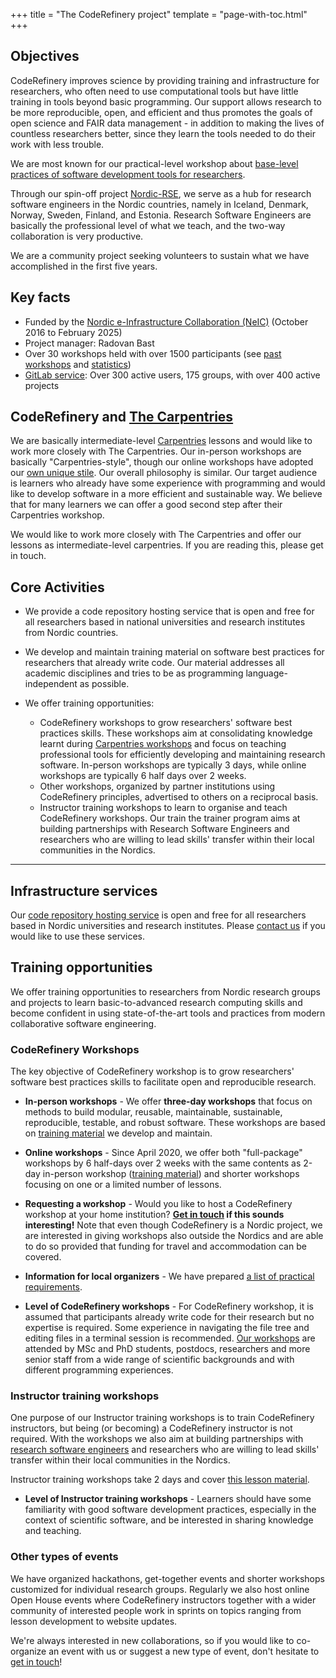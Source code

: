 +++
title = "The CodeRefinery project"
template = "page-with-toc.html"
+++

## Objectives

CodeRefinery improves science by providing training and infrastructure
for researchers, who often need to use computational tools but have
little training in tools beyond basic programming.  Our support allows
research to be more reproducible, open, and efficient and thus
promotes the goals of open science and FAIR data management - in
addition to making the lives of countless researchers better, since
they learn the tools needed to do their work with less trouble.

We are most known for our practical-level workshop
about [base-level practices of software development tools for
researchers](@/lessons/core.md).

Through our spin-off project [Nordic-RSE](https://nordic-rse.org), we
serve as a hub for research software engineers in the Nordic
countries, namely in Iceland, Denmark, Norway, Sweden, Finland, and
Estonia.  Research Software Engineers are basically the professional
level of what we teach, and the two-way collaboration is very
productive.

We are a community project seeking volunteers to sustain what we have
accomplished in the first five years.


## Key facts

- Funded by the [Nordic e-Infrastructure Collaboration (NeIC)](https://neic.no/) (October 2016 to February 2025)
- Project manager: Radovan Bast
- Over 30 workshops held with over 1500 participants (see [past workshops](/workshops/past/) and [statistics](/about/statistics/))
- [GitLab service](/repository/): Over 300 active users, 175 groups, with over 400 active projects


## CodeRefinery and [The Carpentries](https://carpentries.org/)

We are basically intermediate-level
[Carpentries](https://carpentries.org/) lessons and would like to work
more closely with The Carpentries.  Our in-person workshops are
basically "Carpentries-style", though our online workshops have
adopted our [own unique stile](@/workshops/teaching-style.md).  Our
overall philosophy is similar.  Our target audience is learners who
already have some experience with programming and would like to
develop software in a more efficient and sustainable way.  We believe
that for many learners we can offer a good second step after their
Carpentries workshop.

We would like to work more closely with The Carpentries and offer our
lessons as intermediate-level carpentries.  If you are reading this,
please get in touch.


## Core Activities

* We provide a code repository hosting service that is open and free for all researchers based in national universities and research institutes from Nordic countries.
* We develop and maintain training material on software best practices for researchers that already write code. Our material addresses all academic disciplines and tries to be as programming language-independent as possible.
* We offer training opportunities:

    * CodeRefinery workshops to grow researchers' software best practices skills. These workshops aim at consolidating knowledge learnt during [Carpentries workshops](https://carpentries.org/workshops/) and focus on teaching professional tools for efficiently developing and maintaining research software. In-person workshops are typically 3 days, while online workshops are typically 6 half days over 2 weeks.
    * Other workshops, organized by partner institutions using CodeRefinery principles, advertised to others on a reciprocal basis.
    * Instructor training workshops to learn to organise and teach CodeRefinery workshops. Our train the trainer program aims at building partnerships with Research Software Engineers and researchers who are willing to lead skills' transfer within their local communities in the Nordics.

---

## Infrastructure services

Our [code repository hosting service](/repository/) is open and free for all
researchers based in Nordic universities and research institutes. Please
[contact us](/organization/contact/) if you would like to use these services.


## Training opportunities

We offer training opportunities to researchers from Nordic research groups and projects
to learn basic-to-advanced research computing skills and become confident in using
state-of-the-art tools and practices from modern collaborative software
engineering.


### CodeRefinery Workshops 

The key objective of CodeRefinery workshop is to grow researchers' software
best practices skills to facilitate open and reproducible research.

* **In-person workshops** - We offer **three-day workshops** that focus on methods to build
modular, reusable, maintainable, sustainable, reproducible, testable, and
robust software.  These workshops are based on [training material](/lessons/)
we develop and maintain.
* **Online workshops** - Since April 2020, we offer both "full-package" workshops by 6 half-days over 2 weeks with the same contents as 2-day in-person workshop ([training material](/lessons/)) and shorter workshops focusing on one or a limited number of lessons. 
* **Requesting a workshop** - Would you like to host a CodeRefinery workshop at your home institution?
**[Get in touch](/organization/contact/) if this sounds interesting!**
Note that even though CodeRefinery is a Nordic project, we are interested in giving workshops
also outside the Nordics and are able to do so provided that funding for travel and
accommodation can be covered.

* **Information for local organizers** -  We have prepared [a list of practical requirements](https://coderefinery.github.io/manuals/workshop-requirements-inperson/).


* **Level of CodeRefinery workshops** - For CodeRefinery workshop, it is assumed that participants already write code for their research but no expertise is required.  Some experience in navigating
the file tree and editing files in a terminal session is recommended.
[Our workshops](/workshops/) are attended by MSc and PhD students, postdocs,
researchers and more senior staff from a wide range of scientific backgrounds
and with different programming experiences.


### Instructor training workshops

One purpose of our Instructor training workshops is to train
CodeRefinery instructors, but being (or becoming) a CodeRefinery
instructor is not required. With the workshops we also aim at building
partnerships with [research software engineers](https://nordic-rse.org)
and researchers who are willing to lead skills' transfer within their
local communities in the Nordics.

Instructor training workshops take 2 days and cover [this lesson
material](https://coderefinery.github.io/instructor-training/).

* **Level of Instructor training workshops** - Learners should have some familiarity with good software development practices, especially in the context of scientific software, and be
interested in sharing knowledge and teaching.

### Other types of events

We have organized hackathons, get-together events and shorter workshops
customized for individual research groups. Regularly we also host
online Open House events where CodeRefinery instructors together with
a wider community of interested people work in sprints on topics
ranging from lesson development to website updates.

We're always interested in new collaborations, so if you would like to
co-organize an event with us or suggest a new type of event, don't
hesitate to [get in touch](/organization/get-involved/)!
